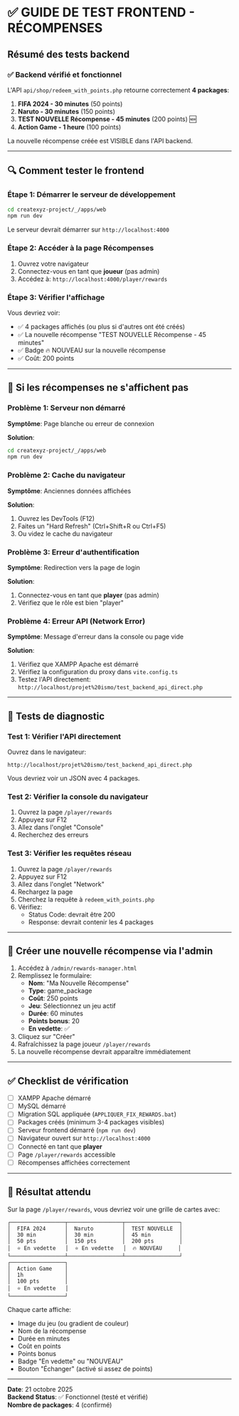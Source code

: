 # ✅ GUIDE DE TEST FRONTEND - RÉCOMPENSES

## Résumé des tests backend

### ✅ Backend vérifié et fonctionnel

L'API `api/shop/redeem_with_points.php` retourne correctement **4 packages**:

1. **FIFA 2024 - 30 minutes** (50 points)
2. **Naruto - 30 minutes** (150 points)  
3. **TEST NOUVELLE Récompense - 45 minutes** (200 points) 🆕
4. **Action Game - 1 heure** (100 points)

La nouvelle récompense créée est VISIBLE dans l'API backend.

---

## 🔍 Comment tester le frontend

### Étape 1: Démarrer le serveur de développement

```bash
cd createxyz-project/_/apps/web
npm run dev
```

Le serveur devrait démarrer sur `http://localhost:4000`

### Étape 2: Accéder à la page Récompenses

1. Ouvrez votre navigateur
2. Connectez-vous en tant que **joueur** (pas admin)
3. Accédez à: `http://localhost:4000/player/rewards`

### Étape 3: Vérifier l'affichage

Vous devriez voir:
- ✅ 4 packages affichés (ou plus si d'autres ont été créés)
- ✅ La nouvelle récompense "TEST NOUVELLE Récompense - 45 minutes"
- ✅ Badge 🔥 NOUVEAU sur la nouvelle récompense
- ✅ Coût: 200 points

---

## 🐛 Si les récompenses ne s'affichent pas

### Problème 1: Serveur non démarré

**Symptôme**: Page blanche ou erreur de connexion

**Solution**:
```bash
cd createxyz-project/_/apps/web
npm run dev
```

### Problème 2: Cache du navigateur

**Symptôme**: Anciennes données affichées

**Solution**:
1. Ouvrez les DevTools (F12)
2. Faites un "Hard Refresh" (Ctrl+Shift+R ou Ctrl+F5)
3. Ou videz le cache du navigateur

### Problème 3: Erreur d'authentification

**Symptôme**: Redirection vers la page de login

**Solution**:
1. Connectez-vous en tant que **player** (pas admin)
2. Vérifiez que le rôle est bien "player"

### Problème 4: Erreur API (Network Error)

**Symptôme**: Message d'erreur dans la console ou page vide

**Solution**:
1. Vérifiez que XAMPP Apache est démarré
2. Vérifiez la configuration du proxy dans `vite.config.ts`
3. Testez l'API directement: `http://localhost/projet%20ismo/test_backend_api_direct.php`

---

## 🔧 Tests de diagnostic

### Test 1: Vérifier l'API directement

Ouvrez dans le navigateur:
```
http://localhost/projet%20ismo/test_backend_api_direct.php
```

Vous devriez voir un JSON avec 4 packages.

### Test 2: Vérifier la console du navigateur

1. Ouvrez la page `/player/rewards`
2. Appuyez sur F12
3. Allez dans l'onglet "Console"
4. Recherchez des erreurs

### Test 3: Vérifier les requêtes réseau

1. Ouvrez la page `/player/rewards`
2. Appuyez sur F12
3. Allez dans l'onglet "Network"
4. Rechargez la page
5. Cherchez la requête à `redeem_with_points.php`
6. Vérifiez:
   - Status Code: devrait être 200
   - Response: devrait contenir les 4 packages

---

## 📝 Créer une nouvelle récompense via l'admin

1. Accédez à `/admin/rewards-manager.html`
2. Remplissez le formulaire:
   - **Nom**: "Ma Nouvelle Récompense"
   - **Type**: game_package
   - **Coût**: 250 points
   - **Jeu**: Sélectionnez un jeu actif
   - **Durée**: 60 minutes
   - **Points bonus**: 20
   - **En vedette**: ✅
3. Cliquez sur "Créer"
4. Rafraîchissez la page joueur `/player/rewards`
5. La nouvelle récompense devrait apparaître immédiatement

---

## ✅ Checklist de vérification

- [ ] XAMPP Apache démarré
- [ ] MySQL démarré
- [ ] Migration SQL appliquée (`APPLIQUER_FIX_REWARDS.bat`)
- [ ] Packages créés (minimum 3-4 packages visibles)
- [ ] Serveur frontend démarré (`npm run dev`)
- [ ] Navigateur ouvert sur `http://localhost:4000`
- [ ] Connecté en tant que **player**
- [ ] Page `/player/rewards` accessible
- [ ] Récompenses affichées correctement

---

## 🎯 Résultat attendu

Sur la page `/player/rewards`, vous devriez voir une grille de cartes avec:

```
┌─────────────────┬─────────────────┬─────────────────┐
│  FIFA 2024      │  Naruto         │  TEST NOUVELLE  │
│  30 min         │  30 min         │  45 min         │
│  50 pts         │  150 pts        │  200 pts        │
│  ⭐ En vedette   │  ⭐ En vedette   │  🔥 NOUVEAU     │
└─────────────────┴─────────────────┴─────────────────┘
┌─────────────────┐
│  Action Game    │
│  1h             │
│  100 pts        │
│  ⭐ En vedette   │
└─────────────────┘
```

Chaque carte affiche:
- Image du jeu (ou gradient de couleur)
- Nom de la récompense
- Durée en minutes
- Coût en points
- Points bonus
- Badge "En vedette" ou "NOUVEAU"
- Bouton "Échanger" (activé si assez de points)

---

**Date**: 21 octobre 2025  
**Backend Status**: ✅ Fonctionnel (testé et vérifié)  
**Nombre de packages**: 4 (confirmé)
